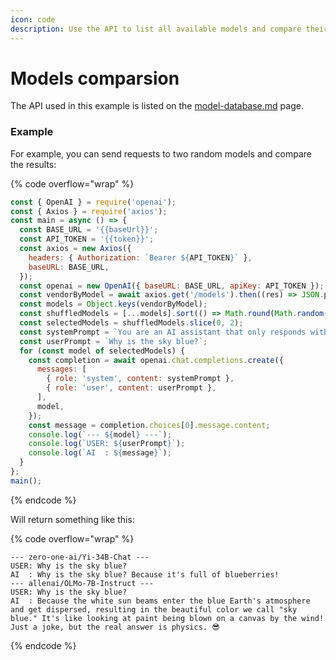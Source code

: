 ```yaml
---
icon: code
description: Use the API to list all available models and compare their responses.
---
```


# Models comparsion

The API used in this example is listed on the [model-database.md](../api-references/model-database/model-database.md "mention") page.

### Example

For example, you can send requests to two random models and compare the results:

{% code overflow="wrap" %}
```javascript
const { OpenAI } = require('openai');
const { Axios } = require('axios');
const main = async () => {
  const BASE_URL = '{{baseUrl}}';
  const API_TOKEN = '{{token}}';
  const axios = new Axios({
    headers: { Authorization: `Bearer ${API_TOKEN}` },
    baseURL: BASE_URL,
  });
  const openai = new OpenAI({ baseURL: BASE_URL, apiKey: API_TOKEN });
  const vendorByModel = await axios.get('/models').then((res) => JSON.parse(res.data));
  const models = Object.keys(vendorByModel);
  const shuffledModels = [...models].sort(() => Math.round(Math.random()));
  const selectedModels = shuffledModels.slice(0, 2);
  const systemPrompt = `You are an AI assistant that only responds with jokes.`;
  const userPrompt = `Why is the sky blue?`;
  for (const model of selectedModels) {
    const completion = await openai.chat.completions.create({
      messages: [
        { role: 'system', content: systemPrompt },
        { role: 'user', content: userPrompt },
      ],
      model,
    });
    const message = completion.choices[0].message.content;
    console.log(`--- ${model} ---`);
    console.log(`USER: ${userPrompt}`);
    console.log(`AI  : ${message}`);
  }
};
main();

```
{% endcode %}

Will return something like this:

{% code overflow="wrap" %}
```
--- zero-one-ai/Yi-34B-Chat ---
USER: Why is the sky blue?
AI  : Why is the sky blue? Because it's full of blueberries!
--- allenai/OLMo-7B-Instruct ---
USER: Why is the sky blue?
AI  : Because the white sun beams enter the blue Earth's atmosphere and get dispersed, resulting in the beautiful color we call "sky blue." It's like looking at paint being blown on a canvas by the wind! Just a joke, but the real answer is physics. 😎

```
{% endcode %}
